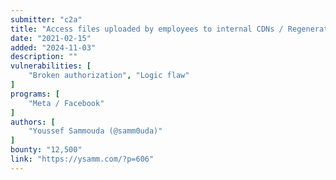 ```yaml
---
submitter: "c2a"
title: "Access files uploaded by employees to internal CDNs / Regenerate URL signature of user uploaded content."
date: "2021-02-15"
added: "2024-11-03"
description: ""
vulnerabilities: [
    "Broken authorization", "Logic flaw"
]
programs: [
    "Meta / Facebook"
]
authors: [
    "Youssef Sammouda (@samm0uda)"
]
bounty: "12,500"
link: "https://ysamm.com/?p=606"
---
```




